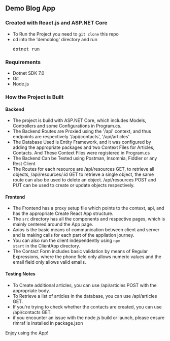 ## Demo Blog App

### Created with React.js and ASP.NET Core

- To Run the Project you need to <code>git clone</code> this repo
- cd into the 'demoblog' directory and run <pre>dotnet run</pre>

### Requirements

- Dotnet SDK 7.0
- Git
- Node.js 

### How the Project is Built

#### Backend 

- The project is build with ASP.NET Core, which includes Models, Controllers and some Configurations in Program.cs. 
- The Backend Routes are Proxied using the '/api' context, and thus endpoints are respectively '/api/contacts', '/api/articles'
- The Database Used is Entity Framework, and it was configured by adding the appropriate packages and two Context Files for Articles, Contacts. And These Context Files were registered in Program.cs
- The Backend Can be Tested using Postman, Insomnia, Fiddler or any Rest Client
- The Routes for each resource are /api/resources GET, to retrieve all objects, /api/resources/:id GET to retrieve a single object, the same route can also be used to delete an object. /api/resources POST and PUT can be used to create or update objects respectively.

#### Frontend

- The Frontend has a proxy setup file which points to the context, api, and has the appropriate Create React App structure.
- The <code>src</code> directory has all the components and respective pages, which is mainly centered around the App page.
- Axios is the basic means of communication between client and server and is making calls for each part of the appliation journey.
- You can also run the client independently using <code>npm start</code> in the ClientApp directory.
- The Contact Form includes basic validation by means of Regular Expressions, where the phone field only allows numeric values and the email field only allows valid emails.

#### Testing Notes

- To Create additional articles, you can use /api/articles POST with the appropriate body.
- To Retrieve a list of articles in the database, you can use /api/articles GET.
- If you're trying to check whether the contacts are created, you can use /api/contacts GET.
- if you encounter an issue with the node.js build or launch, please ensure rimraf is installed in package.json

Enjoy using the App!
